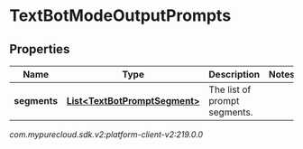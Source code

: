 # TextBotModeOutputPrompts


## Properties

| Name | Type | Description | Notes |
| ------------ | ------------- | ------------- | ------------- |
| **segments** | [**List&lt;TextBotPromptSegment&gt;**](TextBotPromptSegment) | The list of prompt segments. |  |




_com.mypurecloud.sdk.v2:platform-client-v2:219.0.0_
